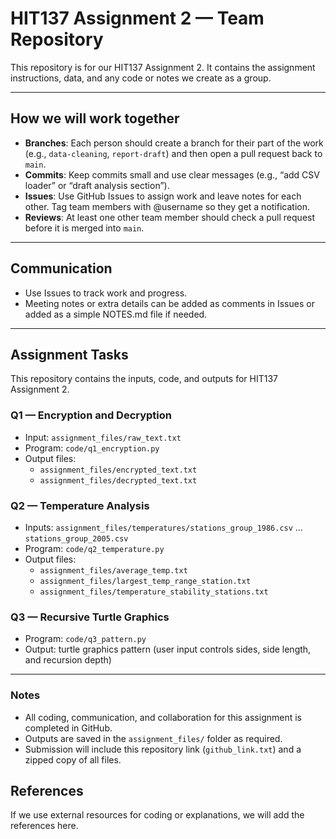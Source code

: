 # HIT137 Assignment 2 — Team Repository

This repository is for our HIT137 Assignment 2. It contains the assignment instructions, data, and any code or notes we create as a group.

---

## How we will work together

- **Branches**: Each person should create a branch for their part of the work (e.g., `data-cleaning`, `report-draft`) and then open a pull request back to `main`.
- **Commits**: Keep commits small and use clear messages (e.g., “add CSV loader” or “draft analysis section”).
- **Issues**: Use GitHub Issues to assign work and leave notes for each other. Tag team members with @username so they get a notification.
- **Reviews**: At least one other team member should check a pull request before it is merged into `main`.

---

## Communication

- Use Issues to track work and progress.
- Meeting notes or extra details can be added as comments in Issues or added as a simple NOTES.md file if needed.

---

## Assignment Tasks

This repository contains the inputs, code, and outputs for HIT137 Assignment 2.  

### Q1 — Encryption and Decryption
- Input: `assignment_files/raw_text.txt`
- Program: `code/q1_encryption.py`
- Output files:
  - `assignment_files/encrypted_text.txt`
  - `assignment_files/decrypted_text.txt`

### Q2 — Temperature Analysis
- Inputs: `assignment_files/temperatures/stations_group_1986.csv` … `stations_group_2005.csv`
- Program: `code/q2_temperature.py`
- Output files:
  - `assignment_files/average_temp.txt`  
  - `assignment_files/largest_temp_range_station.txt`  
  - `assignment_files/temperature_stability_stations.txt`

### Q3 — Recursive Turtle Graphics
- Program: `code/q3_pattern.py`
- Output: turtle graphics pattern (user input controls sides, side length, and recursion depth)

---

### Notes
- All coding, communication, and collaboration for this assignment is completed in GitHub.
- Outputs are saved in the `assignment_files/` folder as required.
- Submission will include this repository link (`github_link.txt`) and a zipped copy of all files.


## References

If we use external resources for coding or explanations, we will add the references here.

